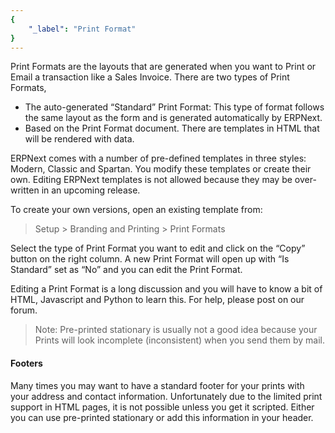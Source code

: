 ```yaml
---
{
	"_label": "Print Format"
}
---
```

Print Formats are the layouts that are generated when you want to Print or Email a transaction like a Sales Invoice. There are two types of Print Formats,

- The auto-generated “Standard” Print Format: This type of format follows the same layout as the form and is generated automatically by ERPNext.
- Based on the Print Format document. There are templates in HTML that will be rendered with data.

ERPNext comes with a number of pre-defined templates in three styles: Modern, Classic and Spartan. You modify these templates or create their own. Editing ERPNext templates is not allowed because they may be over-written in an upcoming release.

To create your own versions, open an existing template from:

> Setup > Branding and Printing > Print Formats

Select the type of Print Format you want to edit and click on the “Copy” button on the right column. A new Print Format will open up with “Is Standard” set as “No” and you can edit the Print Format.

Editing a Print Format is a long discussion and you will have to know a bit of HTML, Javascript and Python to learn this. For help, please post on our forum.

> Note: Pre-printed stationary is usually not a good idea because your Prints will look incomplete (inconsistent) when you send them by mail.

#### Footers

Many times you may want to have a standard footer for your prints with your address and contact information. Unfortunately due to the limited print support in HTML pages, it is not possible unless you get it scripted. Either you can use pre-printed stationary or add this information in your header.

